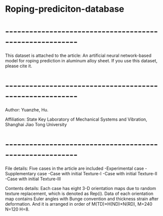# Roping-prediciton-database
#  --------------------------------------------------------
This dataset is attached to the article:
An artificial neural network-based model for roping prediction in aluminum alloy sheet.
If you use this dataset, please cite it.
#  --------------------------------------------------------
Author: Yuanzhe, Hu.

Affiliation: State Key Laboratory of Mechanical Systems and Vibration, Shanghai Jiao Tong University
#  --------------------------------------------------------
File details: 
Five cases in the article are included
-Experimental case 
-Supplementary case 
-Case with initial Texture-I
-Case with initial Texture-II
-Case with initial Texture-III

Contents details:
Each case has eight 3-D orientation maps due to random texture replacement, which is denoted as Rep(i).
Data of each orientation map contains Euler angles with Bunge convention and thickness strain after deformation.
And it is arranged in order of M(TD)×H(ND)×N(RD), M=240 N=120 H=8.
